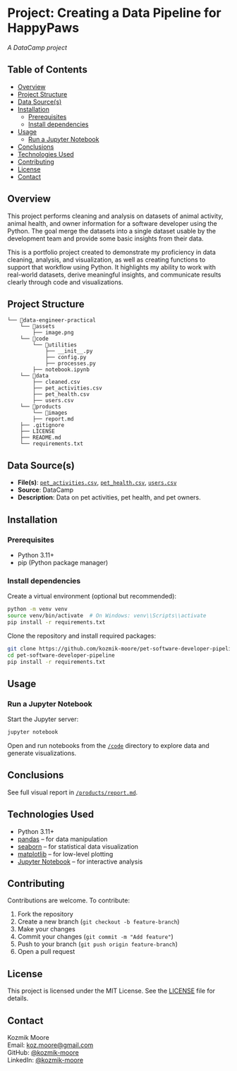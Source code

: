 <!-- omit from toc -->
# Project: Creating a Data Pipeline for HappyPaws

*A DataCamp project*

<!-- omit from toc -->
## Table of Contents
- [Overview](#overview)
- [Project Structure](#project-structure)
- [Data Source(s)](#data-sources)
- [Installation](#installation)
  - [Prerequisites](#prerequisites)
  - [Install dependencies](#install-dependencies)
- [Usage](#usage)
  - [Run a Jupyter Notebook](#run-a-jupyter-notebook)
- [Conclusions](#conclusions)
- [Technologies Used](#technologies-used)
- [Contributing](#contributing)
- [License](#license)
- [Contact](#contact)

## Overview

This project performs cleaning and analysis on datasets of animal activity, animal health, and owner information for a software developer using the Python. The goal merge the datasets into a single dataset usable by the development team and provide some basic insights from their data.

This is a portfolio project created to demonstrate my proficiency in data cleaning, analysis, and visualization, as well as creating functions to support that workflow using Python. It highlights my ability to work with real-world datasets, derive meaningful insights, and communicate results clearly through code and visualizations.

## Project Structure

```
└── 📁data-engineer-practical
    └── 📁assets
        ├── image.png
    └── 📁code
        └── 📁utilities
            ├── __init__.py
            ├── config.py
            ├── processes.py
        ├── notebook.ipynb
    └── 📁data
        ├── cleaned.csv
        ├── pet_activities.csv
        ├── pet_health.csv
        ├── users.csv
    └── 📁products
        └── 📁images
        ├── report.md
    ├── .gitignore
    ├── LICENSE
    ├── README.md
    └── requirements.txt
```

## Data Source(s)

- **File(s)**: [`pet_activities.csv`](./data/pet_activities.csv), [`pet_health.csv`](./data/pet_health.csv), [`users.csv`](./data/users.csv)
- **Source**: DataCamp
- **Description**: Data on pet activities, pet health, and pet owners.

## Installation

### Prerequisites

- Python 3.11+
- pip (Python package manager)

### Install dependencies

Create a virtual environment (optional but recommended):

```bash
python -m venv venv
source venv/bin/activate  # On Windows: venv\\Scripts\\activate
pip install -r requirements.txt
```

Clone the repository and install required packages:

```bash
git clone https://github.com/kozmik-moore/pet-software-developer-pipeline.git
cd pet-software-developer-pipeline
pip install -r requirements.txt
```

## Usage

### Run a Jupyter Notebook

Start the Jupyter server:

```bash
jupyter notebook
```

Open and run notebooks from the [`/code`](/code/) directory to explore data and generate visualizations.

## Conclusions

See full visual report in [`/products/report.md`](/products/report.md).

## Technologies Used

- Python 3.11+
- [pandas](https://pandas.pydata.org/) – for data manipulation
- [seaborn](https://seaborn.pydata.org/) – for statistical data visualization
- [matplotlib](https://matplotlib.org/) – for low-level plotting
- [Jupyter Notebook](https://jupyter.org/) – for interactive analysis

## Contributing

Contributions are welcome. To contribute:

1. Fork the repository
2. Create a new branch (`git checkout -b feature-branch`)
3. Make your changes
4. Commit your changes (`git commit -m "Add feature"`)
5. Push to your branch (`git push origin feature-branch`)
6. Open a pull request

## License

This project is licensed under the MIT License. See the [LICENSE](LICENSE) file for details.

## Contact

Kozmik Moore\
Email: koz.moore@gmail.com\
GitHub: [@kozmik-moore](https://github.com/kozmik-moore)\
LinkedIn: [@kozmik-moore](www.linkedin.com/in/kozmik-moore)
